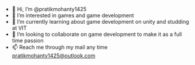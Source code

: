- 👋 Hi, I’m @pratikmohanty1425
- 👀 I’m interested in games and game development
- 🌱 I’m currently learning about game development on unity and studding at VIT
- 💞️ I’m looking to collaborate on game development to make it as a full time passion
- 📫 Reach me through my mail any time pratikmohanty1425@outlook.com

<!---
pratikmohanty1425/pratikmohanty1425 is a ✨ special ✨ repository because its `README.md` (this file) appears on your GitHub profile.
You can click the Preview link to take a look at your changes.
--->
